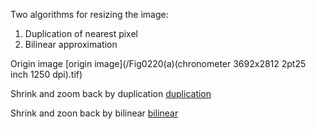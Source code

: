 Two algorithms for resizing the image:
  1. Duplication of nearest pixel
  2. Bilinear approximation

Origin image
[origin image](/Fig0220(a)(chronometer 3692x2812  2pt25 inch 1250 dpi).tif)

Shrink and zoom back by duplication
[duplication](/zoom_nearest.tif)

Shrink and zoon back by bilinear
[bilinear](/zoom_bilinear.tif)
